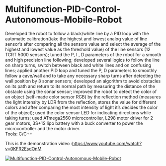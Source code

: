 # Multifunction-PID-Control-Autonomous-Mobile-Robot

Developed the robot to follow a black/white line by a PID loop with the automatic calibration(take the highest and lowest analog value of line sensor’s after comparing all the sensors value and select the average of the highest and lowest value as the threshold value) of the line sensors (12 TCRT 5000 sensors); tuned the P, I , D parameters of the robot for a smooth and high precision line following; developed several logics to follow the line on sharp turns, switch between black and white lines and on confusing lines; applied another PID loop and tuned the P, D parameters to smoothly follow a cave/wall  and to take any necessary sharp turns after detecting the wall position by 3 sonar sensors; developed an algorithm to avoid obstacles on its path and return to its normal path by measuring the distance of the obstacle using the sonar sensor; improved the robot to detect the color of an object (self-made color sensor RGB) by the reflection method (measures the light intensity by LDR from the reflection, stores the value for different colors and after comparing the most intensity of light it’s decides the color of the object); used the color sensor LED for indicating directions while taking turns; used ATmega2560 microcontroller, L298 motor driver for 2 gear motors, 3S+1S lipo battery with a buck converter to power the microcontroller and the motor driver.<br/>
Tools: C/C++


This is the demonstration video :https://www.youtube.com/watch?v=0KFR2EsdOnM <br/>

[![Multifunction-PID-Control-Autonomous-Mobile-Robot](https://img.youtube.com/vi/0KFR2EsdOnM/0.jpg)](https://www.youtube.com/watch?v=0KFR2EsdOnM)
